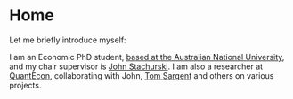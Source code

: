 # Home

Let me briefly introduce myself: 

I am an Economic PhD student, [based at the Australian National University](https://cbe.anu.edu.au/about/staff-directory/shu-hu), and my chair supervisor is [John Stachurski](https://johnstachurski.net/). I am also a researcher at [QuantEcon](https://quantecon.org/), collaborating with John, [Tom Sargent](http://www.tomsargent.com/) and others on various projects.
